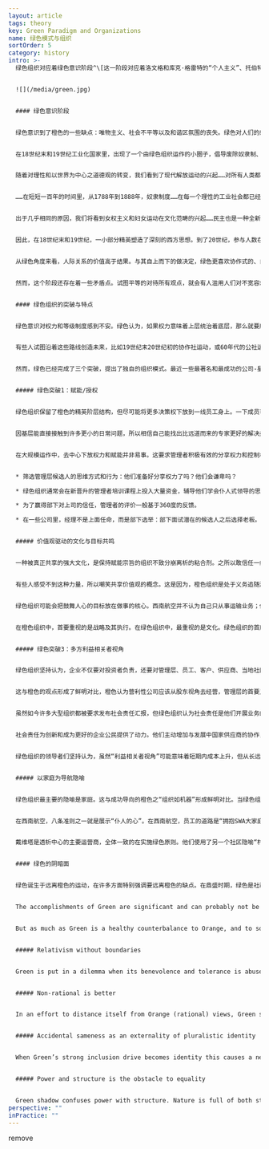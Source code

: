 ```yaml
---
layout: article
tags: theory
key: Green Paradigm and Organizations
name: 绿色模式与组织
sortOrder: 5
category: history
intro: >-
  绿色组织对应着绿色意识阶段^\[这一阶段对应着洛文格和库克·格雷特的“个人主义”、托伯特的“个人主义”、韦德的“依附性”、格雷夫斯的“FS”、螺旋动力的“绿色”等说法；通常被简单地称为后现代主义。]，关键词是平等。在保持金字塔结构的同时，绿色组织注重通过授权提升动力，创造伟大的工作场所。他们超越了橙色聚焦少数股东的缺点，拥抱了所有利益相关者。家庭是最形象的隐喻。


  ![](/media/green.jpg)


  #### 绿色意识阶段


  绿色意识到了橙色的一些缺点：唯物主义、社会不平等以及和谐区氛围的丧失。绿色对人们的感受很敏感：认为所有的观点都值得尊重。寻求社区、协作和共识。个人在归属感角度积极努力，争取与每个人建立和谐的关系。


  在18世纪末和19世纪工业化国家里，出现了一个由绿色组织运作的小圈子，倡导废除奴隶制、妇女解放和民主。肯·威尔伯这样说：


  随着对理性和以世界为中心之道德观的转变，我们看到了现代解放运动的兴起……对所有人类都应该公平、正确和公正，不分种族、性别或信仰。


  ……在短短一百年的时间里，从1788年到1888年，奴隶制度……在每一个理性的工业社会都已经变得非法。在（早期的范式中）奴隶制是完全可以接受的，因为平等的尊严和价值并不能延伸到所有人身上，而仅仅延伸到自己部落的人身上。


  出于几乎相同的原因，我们将看到女权主义和妇女运动在文化范畴的兴起……民主也是一种全新的形式……我们都记得，在希腊“民主政体”中，三分之一的人是奴隶，而妇女和儿童实际上也等于是奴隶。^\[在历史上，我们经常会发现一些思想，比如古希腊的民主超前于他们的时代，意味着超前于当时人们的发展重心。为了繁荣，这些思想必须等待人类意识进化赶上来，并为其提供美国哲学家理查德·塔纳斯所说的正确的“文化子宫”：这里有个很大的问题是，为什么哥白尼革命，由哥白尼本人发起于16世纪，并且在17世纪初才得到开普勒和伽利略的继承？为什么要等到那时，哥白尼之前的许多人假设了日心宇宙和行星地球？有证据表明，在古希腊、印度和欧洲中世纪的伊斯兰文化中都有这样的说法。我认为，这个问题表明，一个重大的范式转变，不仅仅取决于一些额外的经验数据，也不仅仅取决于一个使用了新概念的出色新理论。意识转型其实依赖于一个更大的背景，因此如果一个潜在的强大思想种子，落在完全不同的土壤上。从这个咱新土壤中，这个有机体，这个新的概念框架，才可以在一个新的文化和历史的子宫或母体中成长为一个“概念”。Richard Tarnas和Dean Radin，“范式转变的时机The Timing of Paradigm Shifts,” Noetic Now, January 2012.]


  因此，在18世纪末和19世纪，一小部分精英塑造了深刻的西方思想。到了20世纪，参与人数在增长。虽然橙色在今天的商业和政治中占主导地位，但绿色在学术思考、非营利组织、社会工作和社区活动领域中非常普遍。


  从绿色角度来看，人际关系的价值高于结果。与其自上而下的做决定，绿色更喜欢协作式的、自下而上的过程，并试图让对立的观点达成共识。橙色美化果断。绿色要求领导者为被领导者服务。这种立场是高尚、慷慨和慈悲心。在持续的不平等和歧视环境中，除了追求以自我为中心的事业和成功，人的生活中产生了更多的需求（自由，快乐等）。


  然而，这个阶段还存在着一些矛盾点。试图平等的对待所有观点，就会有人滥用人们对不宽容想法的高尚容忍，因而令高尚者陷入困境。红色的自我中心主义，琥珀色的确定性，以及橙色，都认为这是绿色的理想主义（不现实）。绿色与规则的关系是模棱两可的：一方面，认为规则是武断和不公平的，但也知道废除这些规则是不切实际的。绿色是打破旧结构的一个范例，但在制定切实可行的替代方案角度，往往不那么有效。


  #### 绿色组织的突破与特点


  绿色意识对权力和等级制度感到不安。绿色认为，如果权力意味着上层统治着底层，那么就要废除等级制度。给每个人同样的权力。让工人平等地拥有公司，并通过协商一致作出决定。


  有些人试图沿着这些路线创造未来，比如19世纪末20世纪初的协作社运动，或60年代的公社运动（社会主义大锅饭）。事后看来，这些极端形式的平等主义在规模上和持续性上都不成功。^\[1在企业领域，工人合作社未能取得任何有意义的进展。当时流行的做法大多是橙色和绿色相结合的做法。一个经常被引用的成功案例是蒙德拉贡（Mondragon），这是一家总部位于西班牙巴斯克（Basque）一个同名城镇的合作社联合体（约250家公司，雇员约10万人，营业额约150亿欧元）。所有合作社都完全由雇员所有。老板是选举产生的；工资差距比其他地方小（但仍然高达9:1或更高）；临时工没有投票权，形成了一个两层社会，其中一些人比其他人更平等。2在教育领域，已经出现了几种摒弃了成人控制儿童的权威结构的学校模式，最著名的是夏山学校，这是一所创建于20世纪20年代的英国寄宿学校，实行激进的民主形式，学生和成人拥有同样的投票权，课程也不是强制性的必修课。3在普通机构领域，表现在许多超国家机构中——联合国、欧洲联盟和世界贸易组织以及其他机构——特点是都有最高一级的决策机制，这些机制至少部分地遵循绿色原则，如不同成员国的民主或一致投票以及轮值主席制。这些绿色平等决策的原则很难坚持，更富裕或更强大的国家会要求并往往最终获得了更多的投票权（通常强国拥有即使不是明确的也是隐含的否决权）。这些机构的人事部门通常作为一个组织运作.] 因在大群体中取得共识本身就很困难。


  然而，绿色已经完成了三个突破，提出了独自的组织模式。最近一些最著名和最成功的公司-星巴克，西南航空，本杰里，集装箱商店，都是绿色经营的做法和文化案例。


  ##### 绿色突破1：赋能/授权


  绿色组织保留了橙色的精英阶层结构，但尽可能将更多决策权下放到一线员工身上。一下成员可以在没有管理层批准的情况下，做出影响深远的决定。


  因基层能直接接触到许多更小的日常问题，所以相信自己能找出比远道而来的专家更好的解决办法。例如，西南航空的地面团队有权寻求解决乘客问题的创造性方法：相比之下，在大多数其他航空公司的同行都必须遵守一些限制创造力的规则。


  在大规模运作中，去中心下放权力和赋能并非易事。这要求管理者积极有效的分享权力和控制权。为了使授权发挥作用，公司必须明确定义到底期望高级和中级管理人员具备何种领导能力。绿色领导者不应该仅仅是（如橙色那样）冷静的问题解决者；他们应该是仆人式的领导者。他们应该倾听下属的意见，赋予他们权力，激励他们，发展他们。绿色组织将时间和精力投入到培养服务型领导者方面：


  * 筛选管理层候选人的思维方式和行为：他们准备好分享权力了吗？他们会谦卑吗？

  * 绿色组织通常会在新晋升的管理者培训课程上投入大量资金，辅导他们学会仆人式领导的思维方式和技能。

  * 为了赢得部下对上司的信任，管理者的评价一般基于360度的反馈。

  * 在一些公司里，经理不是上面任命，而是部下选举：部下面试潜在的候选人之后选择老板。


  ##### 价值观驱动的文化与目标共鸣


  一种被真正共享的强大文化，是保持赋能宗旨的组织不致分崩离析的粘合剂。之所以敢信任一线员工做决策，是因为遵循着共同的价值观，而不是靠一本厚厚的政策来约束。


  有些人感受不到这种力量，所以嘲笑共享价值观的概念。这是因为，橙色组织是处于义务追随潮流，才定义了一套形式主义的价值观，虽然张贴在墙上和网上，却在遇到更现实的底线问题时，选择忽略这些价值观。但是，当领导力能真正通过培育共同价值观而发挥作用时，就会体验到令人难以置信的充满活力的文化。在这种文化中，员工会感到被赞赏和授权。其结果往往是惊人的。研究表明，以价值观为导向的组织可以在很大量级上超越同行。^\[第一项主要研究始于1992年，当时哈佛商学院教授约翰·科特（John Kotter）和詹姆斯·赫斯科特（James Heskett）在其著作《企业文化与绩效》（Corporate Culture and Performance）中调查了这一联系。他们确定，在研究所覆盖的11年中，拥有强大商业文化和授权经理/员工的公司在收入增长（四倍）、股价增长（八倍）和净收入增长（700多倍）方面的表现，都优于其他公司。Raj Sisodia、Jagh Sheth和David B.Wolfe最近的一项研究，也在2007年得出了类似的结论，这本书可以说是绿色组织模式的定义性著作——《亲密的公司：世界级公司如何从激情和目标中获利》。作者所研究的这个“受人喜爱的公司”在研究开始前的10年里，获得了1025%的累计股东回报率，对比的标准普尔500指数为122%。从方法论的观点来看，这些结果遭到了半信半疑。反对者认为：这个研究存在着明显的选择偏差，因为手工挑选作为研究样本的公司，都是些人们期望中的，表现优于同行的优秀公司。标普500指数的基准也没有根据行业、规模或其他标准进行调整。此外，除了组织模式以外的参数，例如专利、创新商业模式和资产利用率等可以有助于这些公司卓越结果的其他要素，也没有被过滤掉。拉吉·西索迪亚与约翰·麦基合著的最新一本书，有一整章里有类似研究的参考资料，感兴趣的读者可以参考。任何试图提出一种组织模式优于另一种组织模式的一般性结果的研究，都必然会遭到方法论的攻击（在原则层面上，人们可能会质疑，大多数这类研究都按照股东回报或增长作为衡量成功的主要指标，这是否合适）。也许直接经验最终比学术主张更重要。任何在西南航空（southern Airlines）或集装箱商店（Container Store）等机构工作过的人都会相信，在价值观驱动的公司里，拥有权力的员工相比于在更传统的环境下的平均表现，会优于同行环境的成果。]


  绿色组织可能会把鼓舞人心的目标放在做事的核心。西南航空并不认为自己只从事运输业务；他们坚持认为自己从事的是“奉献自由”的业务，帮助客户前往没有西南航空低票价就无法到达的地方。本与杰瑞公司不仅仅与冰淇淋有关，而是涉及到地球和环境。


  在橙色组织中，首要重视的是战略及其执行。在绿色组织中，最重视的是文化。绿色组织的首席执行官们声称，促进文化和共享价值观是他们的首要任务。这提升了人力资源（HR）的核心作用。人力资源总监通常是高管团队中有影响力的成员，也是首席执行官的顾问。她领导着一支庞大的员工队伍，在培训、文化举措、360度反馈、继任计划和士气调查等流程中安排大量投资。


  ##### 绿色突破3：多方利益相关者视角


  绿色组织坚持认为，企业不仅要对投资者负责，还要对管理层、员工、客户、供应商、当地社区、整个社会和环境负责。领导的作用是做出正确的权衡，以便所有利益相关者都能茁壮成长。


  这与橙色的观点形成了鲜明对比，橙色认为营利性公司应该从股东视角去经营，管理层的首要义务是为投资者实现利润最大化。亚当·斯密的“看不见的手”一书经常被用来解释，绿色组织的方针是有利于所有利益相关者的长远利益。


  虽然如今许多大型组织都被要求发布社会责任汇报，但绿色组织认为社会责任是他们开展业务的有机部分（不需要刻意定义）。即社会责任不是与绿色组织经营目标冲突的分散注意力的额外义务。


  社会责任为创新和成为更好的企业公民提供了动力。他们主动增加与发展中国家供应商的协作，以改善那里的工作条件，帮助防止童工；他们致力于减少碳足迹和水的使用；他们努力回收产品并减少包装。


  绿色组织的领导者们坚持认为，虽然“利益相关者视角”可能意味着短期内成本上升，但从长远来看，必将为所有人带来利益，包括股东。


  ##### 以家庭为导航隐喻


  绿色组织最主要的隐喻是家庭。这与成功导向的橙色之“组织如机器”形成鲜明对比。当绿色组织的领导者发言时，你会注意到这个比喻经常出现：员工是同一个家庭的有机部分，我们在一起，随时准备着互相帮助，互相支撑。


  在西南航空，八条准则之一就是展示“仆人的心”。在西南航空，员工的道路是“拥抱SWA大家庭”。


  戴维塔是透析中心的主要运营商，全体一致的在实施绿色原则。他们使用了另一个社区隐喻“村庄”，并称其41000名员工为公民。公司总部被称为生命之家（Casa DaVita），而董事长兼首席执行官Kent Thiry则被称为村长。1999年，凭借他所带来的绿色文化，他将公司从实际上的破产状态中解救出来，导向了目前的成功。


  #### 绿色的阴暗面


  绿色诞生于远离橙色的运动，在许多方面特别强调要远离橙色的缺点。在鼎盛时期，绿色是社群主义、平等主义和议会制。^\[唐·贝克说：“我们的科学让我们麻木，没有心灵和灵魂，只有成功的外在表现。“美好生活”只用唯物主义的术语来衡量。我们发现自己和别人都变得疏远了。……基本的人性被忽视了。进入绿色后，重点从个人成就转移到以团体和社区为导向的绿色目标，我们都是一个人类大家庭。绿色从与自己和睦相处开始，然后扩展到关注社会中的不和谐和冲突，也希望在那里实现和平，解决橙色、蓝色和红色造成的经济差距和不平等，带来和平和兄弟情谊，以便我们都能平等分享。性别歧视被摒弃，玻璃天花板被打开，平权行动计划被实施，社会阶层的区别变得模糊。灵性作为一种非宗教性的、非教派的“统一”而回归。“]


  The accomplishments of Green are significant and can probably not be overstated. In the short time of it’s existence humanity has seen major change in the direction of a more humane society: the civil rights movement, the women’s liberation movement, the global drive for environmental protection, heightened awareness for the need to protect our ecosystems, health care reforms, improved awareness of marginalization of minority groups in society, and more are all examples of progress that would never have emerged without it.


  But as much as Green is a healthy counterbalance to Orange, and to some extent also the previous stages, it is also a stage that can rigidify too far into its own spectrum and display its very own shadow tendencies.


  ##### Relativism without boundaries


  Green is put in a dilemma when its benevolence and tolerance is abused by the same groups that Green wants to invite into equality on equal terms. Green shadow is forced to choose between accepting when non-tolerant Amber and Red abuses its tolerance or to acknowledge that not all worldviews have the same level of maturity and may need different levels of limitation.


  ##### Non-rational is better


  In an effort to distance itself from Orange (rational) views, Green shadow sees all non-rational value systems as preferable. Green has a romantic notion with ‘back to nature’. It often does not see how pre-rational worldviews are deeply limited and how different they are from post-rational Green worldviews.


  ##### Accidental sameness as an externality of pluralistic identity


  When Green’s strong inclusion drive becomes identity this causes a need for shared ideals as a prerequisite for group membership consideration.^\[The resulting attitude becomes protection of the unique sameness inside the organization. This couples with an implicit judgement and suspiciousness of outsiders as potential threats to the established culture. This typically does not manifest in explicit or outspoken criticism as Green often tries to avoid confrontation. Rather this is more often seen as a moral high ground of implicit “shoulds” and unspoken expectations of certain views and means of expressions that must be exhibited or agreed on for acceptance from insiders. Any lack of such views or expression is confirmation that non-acceptance is justified. Clare W Graves puts it this way: “Green brings into existence the sociocratic value system, in which emphasis is placed upon ‘getting along’, accepting the authority of the group or the majority, and seeking status from others. This ‘other directed’ individual believes he will find salvation in belonging and in participating with others in what they want him to do. While the individual has given up his dogmatism, he nevertheless rigidifies in a world of sociocentric thinking.”, for more see The Mean Green Hypothesis: Fact or Fiction, by Natasha Todorovic] When this “like me, like us” filter becomes more important to determine membership than if an individual is motivated and capable to contribute to the organization’s purpose this often causes three problems at the collective level: Limited choice of people, lack of diversity inside the organization and a limited ability to get things done.


  ##### Power and structure is the obstacle to equality


  Green shadow confuses power with structure. Nature is full of both structure and natural hierarchy. In an effort to eradicate ineaquality Green shadow often attempts to dismantle all hiearchy and structure. But removing all formal structure from an organization does not defuse power, it forces power underground into informal structures. When members of these informal structures are not elected by members of the whole group the individuals who have power don't need to answer to the whole group or organization. This reduces transparency about use of power and disjoints power from accountability.^\[The natural cause of differences of power and influence is rooted in the diversity in individual people. We all have different levels of abilities, experience, range of expression and when we use these they naturally result in exercise of our own personal power - which is genuinely different in strength and nature. Jo Freeman puts it this way: “The idea of ‘structurelessness’ does not prevent the formation of informal structures, but only formal ones. [...] Thus, ‘structurelessness’ becomes a way of masking power. An unstructured group always has an informal, or covert, structure. It is this informal structure, particularly in unstructured groups, which forms the basis for elites. An elite refers to a small group of people who have power over a larger group of which they are part, usually without direct responsibility to that larger group, and often without their knowledge or consent. Elites are not conspiracies.These friendship groups function as networks of communication outside any regular channels for such communication that may have been set up by a group. Because people are friends, usually sharing the same values and orientations, because they talk to each other socially and consult with each other when common decisions have to be made, the people involved in these networks have more power in the group than those who don’t. For everyone to have the opportunity to be involved in a given group and to participate in its activities there needs to be explicit structure. The rules of decision-making must be open and available to everyone, and this can only happen if they are formalised. A ‘Structurelessness’ organisation is impossible. We can only decide whether or not to have a formally or informally structured one. \[...] All groups create informal structures as a result of the interaction patterns among the members. Such informal structures can do very useful things. But only unstructured groups are totally governed by them. When informal elites are combined with a myth of ‘structurelessness’, there can be no attempt to put limits on the use of power. Consequences: a) people listen to others because they like them, not because they say significant things. b) informal structures have no obligation to be responsible to the group at large. Their power was not given to them; it cannot be taken away. Their influence is not based on what they do for the group; therefore they cannot be directly influenced by the group.”, see The Tyranny of Structurelessness, by Jo Freeman for more.]Power can’t simply be wished away. Like the Hydra, if you cut off its head, another will pop up somewhere else.
perspective: ""
inPractice: ""
---
```

remove